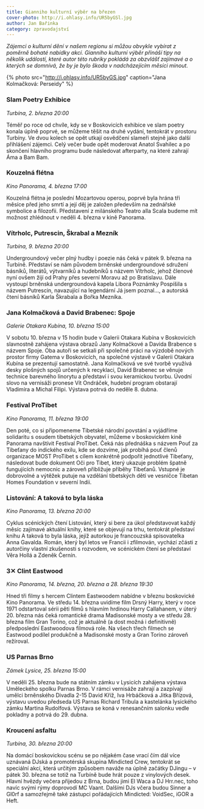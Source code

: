 ```yaml
---
title: Gianniho kulturní výběr na březen
cover-photo: http://i.ohlasy.info/UR5byGSl.jpg
author: Jan Bařinka
category: zpravodajství
---
```


*Zájemci o kulturní dění v našem regionu si můžou obvykle vybírat z poměrně bohaté nabídky akcí. Gianniho kulturní výběr přináší tipy na několik událostí, které autor této rubriky pokládá za obzvlášť zajímavé a o kterých se domnívá, že by je bylo škoda v nadcházejícím měsíci minout.*

{% photo src="http://i.ohlasy.info/UR5byGS.jpg" caption="Jana Kolmačková: Perseidy" %}

### Slam Poetry Exhibice

*Turbína, 2. března 20:00*

Téměř po roce od chvíle, kdy se v Boskovicích exhibice ve slam poetry konala úplně poprvé, se můžeme těšit na druhé vydání, tentokrát v prostoru Turbíny. Ve dvou kolech se opět utkají osvědčení slameři stejně jako další přihlášení zájemci. Celý večer bude opět moderovat Anatol Svahilec a po skončení hlavního programu bude následovat afterparty, na které zahrají Áma a Bam Bam.

### Kouzelná flétna

*Kino Panorama, 4. března 17:00*

Kouzelná flétna je poslední Mozartovou operou, poprvé byla hrána tři měsíce před jeho smrtí a její děj je založen především na zednářské symbolice a filozofii. Představení z milánského Teatro alla Scala budeme mít možnost zhlédnout v neděli 4. března v kině Panorama.

### Vítrholc, Putrescin, Škrabal a Mezník

*Turbína, 9. března 20:00*

Undergroundový večer plný hudby i poezie nás čeká v pátek 9. března na Turbíně. Představí se nám původem brněnské undergroundové sdružení básníků, literátů, výtvarníků a hudebníků s názvem Vítrholc, jehož členové nyní ovšem žijí od Prahy přes severní Moravu až po Bratislavu. Dále vystoupí brněnská undergroundová kapela Libora Poznámky Pospíšila s názvem Putrescin, navazující na legendární Já jsem poznal…, a autorská čtení básníků Karla Škrabala a Bořka Mezníka.

### Jana Kolmačková a David Brabenec: Spoje

*Galerie Otakara Kubína, 10. března 15:00*

V sobotu 10. března v 15 hodin bude v Galerii Otakara Kubína v Boskovicích slavnostně zahájena výstava obrazů Jany Kolmačkové a Davida Brabence s názvem Spoje. Oba autoři se setkali při společné práci na výzdobě nových prostor firmy Gatema v Boskovicích, na společné výstavě v Galerii Otakara Kubína se prezentují samostatně. Jana Kolmačková ve své tvorbě využívá desky plošných spojů určených k recyklaci, David Brabenec se věnuje technice barevného linorytu a představí i svou keramickou tvorbu. Úvodní slovo na vernisáži pronese Vít Ondráček, hudební program obstarají Vladimíra a Michal Filipi. Výstava potrvá do neděle 8. dubna.

### Festival ProTibet

*Kino Panorama, 11. března 19:00*

Den poté, co si připomeneme Tibetské národní povstání a vyjádříme solidaritu s osudem tibetských obyvatel, můžeme v boskovickém kině Panorama navštívit Festival ProTibet. Čeká nás přednáška s názvem Pouť za Tibeťany do indického exilu, kde se dozvíme, jak probíhá pouť členů organizace MOST ProTibet s cílem konkrétně podpořit jednotlivé Tibeťany, následovat bude dokument Oči pro Tibet, který ukazuje problém špatně fungujících nemocnic a zároveň přibližuje příběhy Tibeťanů. Vstupné je dobrovolné a výtěžek putuje na vzdělání tibetských dětí ve vesničce Tibetan Homes Foundation v severní Indii.

### Listování: A taková to byla láska

*Kino Panorama, 13. března 20:00*

Cyklus scénických čtení Listování, který si bere za úkol představovat každý měsíc zajímavé aktuální knihy, které se objevují na trhu, tentokrát představí knihu A taková to byla láska, jejíž autorkou je francouzská spisovatelka Anna Gavalda. Román, který byl letos ve Francii i zfilmován, vychází zčásti z autorčiny vlastní zkušenosti s rozvodem, ve scénickém čtení se představí Věra Hollá a Zdeněk Černín.

### 3✕ Clint Eastwood

*Kino Panorama, 14. března, 20. března a 28. března 19:30*

Hned tři filmy s hercem Clintem Eastwoodem nabídne v březnu boskovické Kino Panorama. Ve středu 14. března uvidíme film Drsný Harry, který v roce 1971 odstartoval sérii pěti filmů s hlavním hrdinou Harry Callahanem, v úterý 20. března nás čeká romantické drama Madisonské mosty a ve středu 28. března film Gran Torino, což je aktuálně (a dost možná i definitivně) předposlední Eastwoodova filmová role. Na všech třech filmech se Eastwood podílel produkčně a Madisonské mosty a Gran Torino zároveň režíroval.

### US Parnas Brno

*Zámek Lysice, 25. března 15:00*

V neděli 25. března bude na státním zámku v Lysicích zahájena výstava Uměleckého spolku Parnas Brno. V rámci vernisáže zahrají a zazpívají umělci brněnského Divadla 2-15 David Kříž, Iva Hrbáčková a Jitka Břízová, výstavu uvedou předseda US Parnas Richard Tribula a kastelánka lysického zámku Martina Rudolfová. Výstava se koná v renesančním salonku vedle pokladny a potrvá do 29. dubna.

### Kroucení asfaltu

*Turbína, 30. března 20:00*

Na domácí boskovickou scénu se po nějakém čase vrací čím dál více uznávaná DJská a promotérská skupina Mindicted Crew, tentokrát se speciální akcí, která určitým způsobem naváže na úplně začátky DJingu – v pátek 30. března se totiž na Turbíně bude hrát pouze z vinylových desek. Hlavní hvězdy večera přijedou z Brna, budou jimi El Waca a DJ Hrr.nec, toho navíc svými rýmy doprovodí MC Vaant. Dalšími DJs včera budou Sinner a Gl0rf a samozřejmě také zástupci pořádajících Mindicted: VoidSec, iGOR a Heft.
